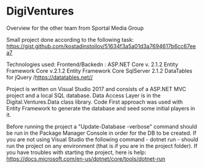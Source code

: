 # DigiVentures
 Overview for the other team from Sportal Media Group

Small project done according to the following task: https://gist.github.com/kostadinstoilov/51634f3a5a01d3a7694617b6cc67eea7

Technologies used: 
Frontend/Backedn : ASP.NET Core v. 2.1.2
Entity Framework Core v.2.1.2
Entity Framework Core SqlServer 2.1.2
DataTables for jQuery /https://datatables.net//

Project is written on Visual Studio 2017 and consists of a ASP.NET MVC project and a local SQL database. 
Data Access Layer is in the Digital.Ventures.Data class library. 
Code First approach was used with Entity Framework to generate the database and seed some initial players in it.

Before running the project a "Update-Database -verbose" command should be run in the Package Manager Console in order for the DB to be created. 
If you are not using Visual Studio the following command - dotnet run - should run the project on any environment (that is if you are in the project folder).
If you have troubles with starting the project, here is help: https://docs.microsoft.com/en-us/dotnet/core/tools/dotnet-run

